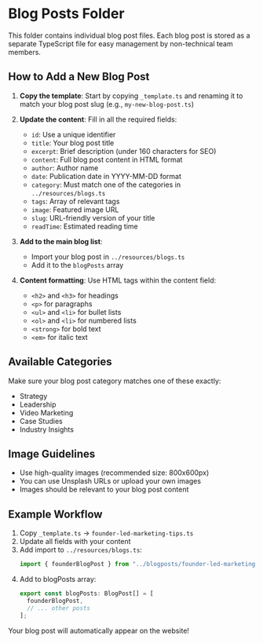 # Blog Posts Folder

This folder contains individual blog post files. Each blog post is stored as a separate TypeScript file for easy management by non-technical team members.

## How to Add a New Blog Post

1. **Copy the template**: Start by copying `_template.ts` and renaming it to match your blog post slug (e.g., `my-new-blog-post.ts`)

2. **Update the content**: Fill in all the required fields:
   - `id`: Use a unique identifier
   - `title`: Your blog post title
   - `excerpt`: Brief description (under 160 characters for SEO)
   - `content`: Full blog post content in HTML format
   - `author`: Author name
   - `date`: Publication date in YYYY-MM-DD format
   - `category`: Must match one of the categories in `../resources/blogs.ts`
   - `tags`: Array of relevant tags
   - `image`: Featured image URL
   - `slug`: URL-friendly version of your title
   - `readTime`: Estimated reading time

3. **Add to the main blog list**: 
   - Import your blog post in `../resources/blogs.ts`
   - Add it to the `blogPosts` array

4. **Content formatting**: Use HTML tags within the content field:
   - `<h2>` and `<h3>` for headings
   - `<p>` for paragraphs
   - `<ul>` and `<li>` for bullet lists
   - `<ol>` and `<li>` for numbered lists
   - `<strong>` for bold text
   - `<em>` for italic text

## Available Categories

Make sure your blog post category matches one of these exactly:
- Strategy
- Leadership
- Video Marketing
- Case Studies
- Industry Insights

## Image Guidelines

- Use high-quality images (recommended size: 800x600px)
- You can use Unsplash URLs or upload your own images
- Images should be relevant to your blog post content

## Example Workflow

1. Copy `_template.ts` → `founder-led-marketing-tips.ts`
2. Update all fields with your content
3. Add import to `../resources/blogs.ts`: 
   ```ts
   import { founderBlogPost } from "../blogposts/founder-led-marketing-tips";
   ```
4. Add to blogPosts array:
   ```ts
   export const blogPosts: BlogPost[] = [
     founderBlogPost,
     // ... other posts
   ];
   ```

Your blog post will automatically appear on the website!
